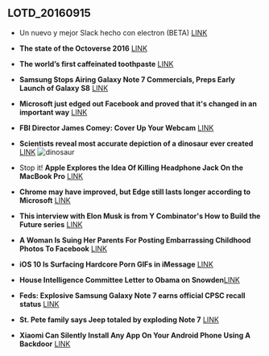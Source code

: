 ## LOTD_20160915

- Un nuevo y mejor Slack hecho con electron (BETA) [LINK](https://slack.com/beta/osx)

- **The state of the Octoverse 2016** [LINK](https://octoverse.github.com/#frontpage)

- **The world’s first caffeinated toothpaste** [LINK](https://www.powertoothpaste.com/)

- **Samsung Stops Airing Galaxy Note 7 Commercials, Preps Early Launch of Galaxy S8** [LINK](https://news.slashdot.org/story/16/09/15/0117258/samsung-stops-airing-galaxy-note-7-commercials-preps-early-launch-of-galaxy-s8)

- **Microsoft just edged out Facebook and proved that it's changed in an important way** [LINK](http://www.businessinsider.com/microsoft-github-open-source-2016-9)

- **FBI Director James Comey: Cover Up Your Webcam** [LINK](https://yro.slashdot.org/story/16/09/15/0525229/fbi-director-james-comey-cover-up-your-webcam)

- **Scientists reveal most accurate depiction of a dinosaur ever created** [LINK](https://www.theguardian.com/science/2016/sep/14/scientists-reveal-most-accurate-depiction-of-a-dinosaur-ever-created)
![dinosaur](https://i.guim.co.uk/img/media/12e889363d4f1e8cb7111c78957d034430dcfe48/0_11_2953_1773/master/2953.jpg?w=620&q=55&auto=format&usm=12&fit=max&s=03f7f2ae8fdf367ceae789f48ef002ba)

- Stop it! **Apple Explores the Idea Of Killing Headphone Jack On the MacBook Pro** [LINK](https://itunes.apple.com/us/app/stephen-hawkings-pocket-universe/id1111504185?mt=8&)

- **Chrome may have improved, but Edge still lasts longer according to Microsoft** [LINK](http://arstechnica.com/information-technology/2016/09/chrome-may-have-improved-but-edge-still-lasts-longer-according-to-microsoft/)

- **This interview with Elon Musk is from Y Combinator's How to Build the Future series** [LINK](http://www.ycombinator.com/future/elon/)

- **A Woman Is Suing Her Parents For Posting Embarrassing Childhood Photos To Facebook** [LINK](https://yro.slashdot.org/story/16/09/15/1857221/a-woman-is-suing-her-parents-for-posting-embarrassing-childhood-photos-to-facebook)

- **iOS 10 Is Surfacing Hardcore Porn GIFs in iMessage** [LINK](https://apple.slashdot.org/story/16/09/15/1821207/ios-10-is-surfacing-hardcore-porn-gifs-in-imessage)

- **House Intelligence Committee Letter to Obama on Snowden**[LINK](http://intelligence.house.gov/uploadedfiles/hpsci_members_letter_to_potus_re_snowden-15_sep_16.pdf)

- **Feds: Explosive Samsung Galaxy Note 7 earns official CPSC recall status** [LINK](http://arstechnica.com/gadgets/2016/09/feds-explosive-samsung-galaxy-note-7-earns-official-cpsc-recall-status/)

- **St. Pete family says Jeep totaled by exploding Note 7** [LINK](http://www.fox13news.com/news/local-news/203295058-story)

- **Xiaomi Can Silently Install Any App On Your Android Phone Using A Backdoor** [LINK](https://news.slashdot.org/story/16/09/15/1923220/xiaomi-can-silently-install-any-app-on-your-android-phone-using-a-backdoor)